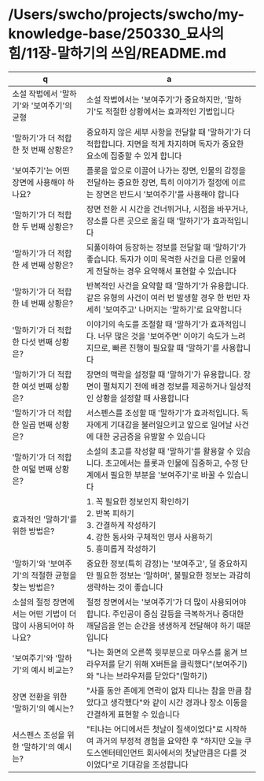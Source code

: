 # /Users/swcho/projects/swcho/my-knowledge-base/250330_묘사의 힘/11장-말하기의 쓰임/README.md

 q  | a
--- | ---
소설 작법에서 '말하기'와 '보여주기'의 균형	| 소설 작법에서는 '보여주기'가 중요하지만, '말하기'도 적절한 상황에서는 효과적인 기법입니다
'말하기'가 더 적합한 첫 번째 상황은?	| 중요하지 않은 세부 사항을 전달할 때 '말하기'가 더 적합합니다. 지면을 적게 차지하며 독자가 중요한 요소에 집중할 수 있게 합니다
'보여주기'는 어떤 장면에 사용해야 하나요?	| 플롯을 앞으로 이끌어 나가는 장면, 인물의 감정을 전달하는 중요한 장면, 특히 이야기가 절정에 이르는 장면은 반드시 '보여주기'를 사용해야 합니다
'말하기'가 더 적합한 두 번째 상황은?	| 장면 전환 시 시간을 건너뛰거나, 시점을 바꾸거나, 장소를 다른 곳으로 옮길 때 '말하기'가 효과적입니다
'말하기'가 더 적합한 세 번째 상황은?	| 되풀이하여 등장하는 정보를 전달할 때 '말하기'가 좋습니다. 독자가 이미 목격한 사건을 다른 인물에게 전달하는 경우 요약해서 표현할 수 있습니다
'말하기'가 더 적합한 네 번째 상황은?	| 반복적인 사건을 요약할 때 '말하기'가 유용합니다. 같은 유형의 사건이 여러 번 발생할 경우 한 번만 자세히 '보여주고' 나머지는 '말하기'로 요약합니다
'말하기'가 더 적합한 다섯 번째 상황은?	| 이야기의 속도를 조절할 때 '말하기'가 효과적입니다. 너무 많은 것을 '보여주면' 이야기 속도가 느려지므로, 빠른 진행이 필요할 때 '말하기'를 사용합니다
'말하기'가 더 적합한 여섯 번째 상황은?	| 장면의 맥락을 설정할 때 '말하기'가 유용합니다. 장면이 펼쳐지기 전에 배경 정보를 제공하거나 일상적인 상황을 설정할 때 사용합니다
'말하기'가 더 적합한 일곱 번째 상황은?	| 서스펜스를 조성할 때 '말하기'가 효과적입니다. 독자에게 기대감을 불러일으키고 앞으로 일어날 사건에 대한 궁금증을 유발할 수 있습니다
'말하기'가 더 적합한 여덟 번째 상황은?	| 소설의 초고를 작성할 때 '말하기'를 활용할 수 있습니다. 초고에서는 플롯과 인물에 집중하고, 수정 단계에서 필요한 부분을 '보여주기'로 바꿀 수 있습니다
효과적인 '말하기'를 위한 방법은?	| 1. 꼭 필요한 정보인지 확인하기<br/>2. 반복 피하기<br/>3. 간결하게 작성하기<br/>4. 강한 동사와 구체적인 명사 사용하기<br/>5. 흥미롭게 작성하기
'말하기'와 '보여주기'의 적절한 균형을 찾는 방법은?	| 중요한 정보(특히 감정)는 '보여주고', 덜 중요하지만 필요한 정보는 '말하며', 불필요한 정보는 과감히 생략하는 것이 좋습니다
소설의 절정 장면에서는 어떤 기법이 더 많이 사용되어야 하나요?	| 절정 장면에서는 '보여주기'가 더 많이 사용되어야 합니다. 주인공이 중심 갈등을 극복하거나 중대한 깨달음을 얻는 순간을 생생하게 전달해야 하기 때문입니다
'보여주기'와 '말하기'의 예시 비교는?	| "나는 화면의 오른쪽 윗부분으로 마우스를 옮겨 브라우저를 닫기 위해 X버튼을 클릭했다"(보여주기)와 "나는 브라우저를 닫았다"(말하기)
장면 전환을 위한 '말하기'의 예시는?	| "사흘 동안 존에게 연락이 없자 티나는 참을 만큼 참았다고 생각했다"와 같이 시간 경과나 장소 이동을 간결하게 표현할 수 있습니다
서스펜스 조성을 위한 '말하기'의 예시는?	| "티나는 어디에서든 첫날이 질색이었다"로 시작하여 과거의 부정적 경험을 요약한 후 "하지만 오늘 쿠도스엔터테인먼트 회사에서의 첫날만큼은 다를 것이었다"로 기대감을 조성합니다